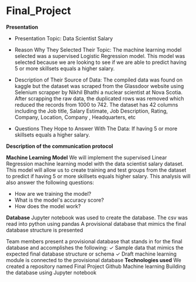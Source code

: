 # Final_Project
**Presentation**

- Presentation Topic: Data Scientist Salary

- Reason Why They Selected Their Topic: The machine learning model selected was a supervised Logistic Regression model. This model was selected because we are looking to see if we are able to predict having 5 or more skillsets equals a higher salary.

- Description of Their Source of Data: The compiled data was found on kaggle but the dataset was scraped from the Glassdoor website using Selenium scrapper by Nikhil Bhathi a nuclear scientist at Nova Scotia. After scrapping the raw data, the duplicated rows was removed which reduced the records from 1000 to 742. The dataset has 42 columns including the Job title, Salary Estimate, Job Description, Rating, Company, Location, Company , Headquarters, etc 

- Questions They Hope to Answer With The Data: If having 5 or more skillsets equals a higher salary.

**Description of the communication protocol**


**Machine Learning Model**
We will implement the supervised Linear Regression machine learning model with the data scientist salary dataset. This model will allow us to create training and test groups from the dataset to predict if having 5 or more skillsets equals higher salary. This analysis will also answer the following questions: 
- How are we training the model? 
- What is the model's accuracy score? 
- How does the model work?

**Database**
Jupyter notebook was used to create the database. The csv was read into python using pandas
A provisional database that mimics the final database structure is presented

Team members present a provisional
database that stands in for the final
database and accomplishes the
following:
✓ Sample data that mimics the
expected final database structure or
schema ✓ Draft machine learning module is
connected to the provisional database
**Technologies used**
We created a repository named Final Project Github
Machine learning
Building the database using Jupyter notebook



